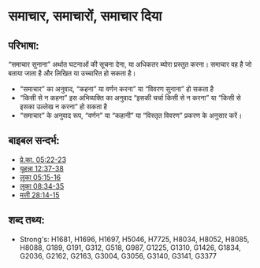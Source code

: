 # समाचार, समाचारों, समाचार दिया #

## परिभाषा: ##

“समाचार सुनाना” अर्थात घटनाओं की सूचना देना, या अधिकतर ब्योरा प्रस्तुत करना। समाचार वह है जो बताया जाता है और लिखित या उच्चारित हो सकता है।

* “समाचार” का अनुवाद, “कहना” या वर्णन करना” या “विवरण सुनाना”  हो सकता है
* “किसी से न कहना” इस अभिव्यक्ति का अनुवाद “इसकी चर्चा किसी से न करना” या “किसी से इसका उल्लेख न करना”  हो सकता है
* “समाचार” के अनुवाद रूप, “वर्णन” या “कहानी” या “विस्तृत विवरण” प्रकरण के अनुसार करें।

## बाइबल सन्दर्भ: ##

 

* [प्रे.का. 05:22-23](rc://en/tn/help/act/05/22)
* [यूहन्ना 12:37-38](rc://en/tn/help/jhn/12/37)
* [लूका 05:15-16](rc://en/tn/help/luk/05/15)
* [लूका 08:34-35](rc://en/tn/help/luk/08/34)
* [मत्ती 28:14-15](rc://en/tn/help/mat/28/14)

## शब्द तथ्य: ##

* Strong's: H1681, H1696, H1697, H5046, H7725, H8034, H8052, H8085, H8088, G189, G191, G312, G518, G987, G1225, G1310, G1426, G1834, G2036, G2162, G2163, G3004, G3056, G3140, G3141, G3377
